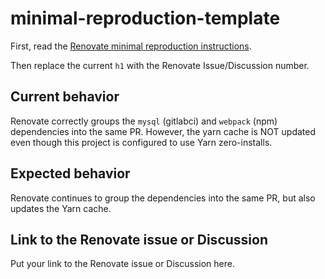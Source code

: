 # minimal-reproduction-template

First, read the [Renovate minimal reproduction instructions](https://github.com/renovatebot/renovate/blob/main/docs/development/minimal-reproductions.md).

Then replace the current `h1` with the Renovate Issue/Discussion number.

## Current behavior

Renovate correctly groups the `mysql` (gitlabci) and `webpack` (npm) dependencies into the same PR.
However, the yarn cache is NOT updated even though this project is configured to use Yarn zero-installs.

## Expected behavior

Renovate continues to group the dependencies into the same PR, but also updates the Yarn cache.

## Link to the Renovate issue or Discussion

Put your link to the Renovate issue or Discussion here.
